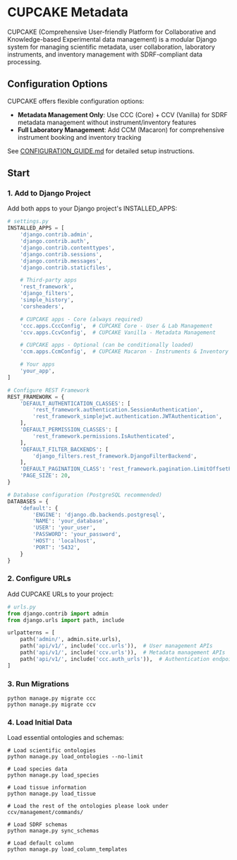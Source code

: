 # CUPCAKE Metadata

CUPCAKE (Comprehensive User-friendly Platform for Collaborative and Knowledge-based Experimental data management) is a modular Django system for managing scientific metadata, user collaboration, laboratory instruments, and inventory management with SDRF-compliant data processing.

## Configuration Options

CUPCAKE offers flexible configuration options:

- **Metadata Management Only**: Use CCC (Core) + CCV (Vanilla) for SDRF metadata management without instrument/inventory features
- **Full Laboratory Management**: Add CCM (Macaron) for comprehensive instrument booking and inventory tracking

See [CONFIGURATION_GUIDE.md](./CONFIGURATION_GUIDE.md) for detailed setup instructions.

## Start

### 1. Add to Django Project

Add both apps to your Django project's INSTALLED_APPS:

```python
# settings.py
INSTALLED_APPS = [
    'django.contrib.admin',
    'django.contrib.auth',
    'django.contrib.contenttypes',
    'django.contrib.sessions',
    'django.contrib.messages',
    'django.contrib.staticfiles',

    # Third-party apps
    'rest_framework',
    'django_filters',
    'simple_history',
    'corsheaders',

    # CUPCAKE apps - Core (always required)
    'ccc.apps.CccConfig',  # CUPCAKE Core - User & Lab Management
    'ccv.apps.CcvConfig',  # CUPCAKE Vanilla - Metadata Management

    # CUPCAKE apps - Optional (can be conditionally loaded)
    'ccm.apps.CcmConfig',  # CUPCAKE Macaron - Instruments & Inventory

    # Your apps
    'your_app',
]

# Configure REST Framework
REST_FRAMEWORK = {
    'DEFAULT_AUTHENTICATION_CLASSES': [
        'rest_framework.authentication.SessionAuthentication',
        'rest_framework_simplejwt.authentication.JWTAuthentication',
    ],
    'DEFAULT_PERMISSION_CLASSES': [
        'rest_framework.permissions.IsAuthenticated',
    ],
    'DEFAULT_FILTER_BACKENDS': [
        'django_filters.rest_framework.DjangoFilterBackend',
    ],
    'DEFAULT_PAGINATION_CLASS': 'rest_framework.pagination.LimitOffsetPagination',
    'PAGE_SIZE': 20,
}

# Database configuration (PostgreSQL recommended)
DATABASES = {
    'default': {
        'ENGINE': 'django.db.backends.postgresql',
        'NAME': 'your_database',
        'USER': 'your_user',
        'PASSWORD': 'your_password',
        'HOST': 'localhost',
        'PORT': '5432',
    }
}
```

### 2. Configure URLs

Add CUPCAKE URLs to your project:

```python
# urls.py
from django.contrib import admin
from django.urls import path, include

urlpatterns = [
    path('admin/', admin.site.urls),
    path('api/v1/', include('ccc.urls')),  # User management APIs
    path('api/v1/', include('ccv.urls')),  # Metadata management APIs
    path('api/v1/', include('ccc.auth_urls')),  # Authentication endpoints
]
```

### 3. Run Migrations

```
python manage.py migrate ccc
python manage.py migrate ccv
```

### 4. Load Initial Data

Load essential ontologies and schemas:

```
# Load scientific ontologies
python manage.py load_ontologies --no-limit

# Load species data
python manage.py load_species

# Load tissue information
python manage.py load_tissue

# Load the rest of the ontologies please look under ccv/management/commands/

# Load SDRF schemas
python manage.py sync_schemas

# Load default column
python manage.py load_column_templates
```
